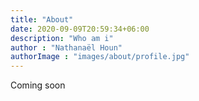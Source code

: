 ```yaml
---
title: "About"
date: 2020-09-09T20:59:34+06:00
description: "Who am i"
author : "Nathanaël Houn"
authorImage : "images/about/profile.jpg"
---
```


Coming soon